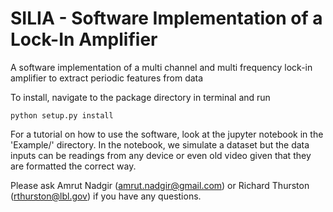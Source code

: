 # SILIA - Software Implementation of a Lock-In Amplifier

A software implementation of a multi channel and multi frequency lock-in amplifier to extract periodic features from data


To install, navigate to the package directory in terminal and run 
~~~ 
python setup.py install
~~~

For a tutorial on how to use the software, look at the jupyter notebook in the 'Example/' directory. In the notebook, we simulate a dataset but the data inputs can be readings from any device or even old video given that they are formatted the correct way. 

Please ask Amrut Nadgir (amrut.nadgir@gmail.com) or Richard Thurston (rthurston@lbl.gov) if you have any questions. 
